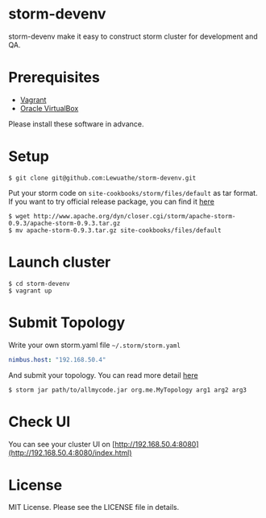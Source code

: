 storm-devenv
============

storm-devenv make it easy to construct storm cluster for development and QA.

# Prerequisites

* [Vagrant](https://www.vagrantup.com/)
* [Oracle VirtualBox](https://www.virtualbox.org/)

Please install these software in advance.

# Setup

```
$ git clone git@github.com:Lewuathe/storm-devenv.git
```

Put your storm code on `site-cookbooks/storm/files/default` as tar format.
If you want to try official release package, you can find it [here](https://storm.apache.org/downloads.html)

```
$ wget http://www.apache.org/dyn/closer.cgi/storm/apache-storm-0.9.3/apache-storm-0.9.3.tar.gz
$ mv apache-storm-0.9.3.tar.gz site-cookbooks/files/default
```

# Launch cluster

```
$ cd storm-devenv
$ vagrant up
```

# Submit Topology

Write your own storm.yaml file `~/.storm/storm.yaml`

```~/.storm/storm.yaml
nimbus.host: "192.168.50.4"
```

And submit your topology. You can read more detail [here](https://storm.apache.org/documentation/Running-topologies-on-a-production-cluster.html)
```
$ storm jar path/to/allmycode.jar org.me.MyTopology arg1 arg2 arg3
```

# Check UI

You can see your cluster UI on [http://192.168.50.4:8080](http://192.168.50.4:8080/index.html)

# License

MIT License. Please see the LICENSE file in details.
